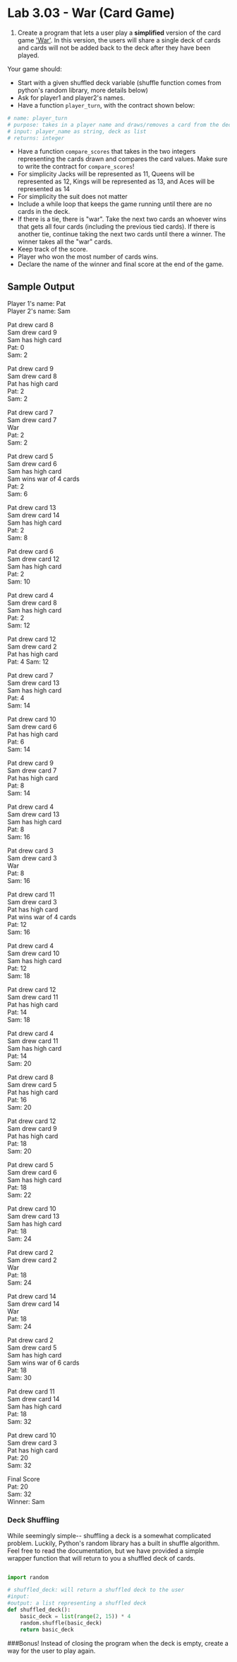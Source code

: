 # Lab 3.03 - War (Card Game)

1) Create a program that lets a user play a **simplified** version of the card game ['War'](http://www.pagat.com/war/war.html).  In this version, the users will share a single deck of cards and cards will not be added back to the deck after they have been played.

Your game should:

* Start with a given shuffled deck variable (shuffle function comes from python's random library, more details below)
* Ask for player1 and player2's names.
* Have a function `player_turn`, with the contract shown below:

```python
# name: player_turn
# purpose: takes in a player name and draws/removes a card from the deck, prints "user drew card x", and returns the value
# input: player_name as string, deck as list
# returns: integer
```
* Have a function `compare_scores` that takes in the two integers representing the cards drawn and compares the card values. Make sure to write the contract for `compare_scores`!
* For simplicity Jacks will be represented as 11, Queens will be represented as 12, Kings will be represented as 13, and Aces will be represented as 14
* For simplicity the suit does not matter
* Include a while loop that keeps the game running until there are no cards in the deck.
* If there is a tie, there is "war".  Take the next two cards an whoever wins that gets all four cards (including the previous tied cards).  If there is another tie, continue taking the next two cards until there a winner.  The winner takes all the "war" cards.
* Keep track of the score.
* Player who won the most number of cards wins.
* Declare the name of the winner and final score at the end of the game.

## Sample Output
Player 1's name: Pat  
Player 2's name: Sam  


Pat drew card 8  
Sam drew card 9  
Sam has high card  
Pat: 0  
Sam: 2  

Pat drew card 9  
Sam drew card 8  
Pat has high card  
Pat: 2  
Sam: 2 

Pat drew card 7  
Sam drew card 7  
War  
Pat: 2  
Sam: 2  

Pat drew card 5  
Sam drew card 6  
Sam has high card  
Sam wins war of 4 cards  
Pat: 2  
Sam: 6  

Pat drew card 13  
Sam drew card 14  
Sam has high card  
Pat: 2  
Sam: 8  

Pat drew card 6  
Sam drew card 12  
Sam has high card  
Pat: 2  
Sam: 10  

Pat drew card 4  
Sam drew card 8  
Sam has high card  
Pat: 2  
Sam: 12  

Pat drew card 12  
Sam drew card 2  
Pat has high card  
Pat: 4 
Sam: 12  

Pat drew card 7  
Sam drew card 13  
Sam has high card  
Pat: 4  
Sam: 14  

Pat drew card 10  
Sam drew card 6  
Pat has high card  
Pat: 6  
Sam: 14  

Pat drew card 9  
Sam drew card 7  
Pat has high card   
Pat: 8  
Sam: 14  

Pat drew card 4  
Sam drew card 13  
Sam has high card  
Pat: 8  
Sam: 16  

Pat drew card 3  
Sam drew card 3  
War  
Pat: 8  
Sam: 16  

Pat drew card 11  
Sam drew card 3  
Pat has high card  
Pat wins war of 4 cards  
Pat: 12  
Sam: 16  

Pat drew card 4  
Sam drew card 10  
Sam has high card   
Pat: 12  
Sam: 18  

Pat drew card 12  
Sam drew card 11  
Pat has high card  
Pat: 14  
Sam: 18  

Pat drew card 4  
Sam drew card 11  
Sam has high card   
Pat: 14  
Sam: 20  

Pat drew card 8  
Sam drew card 5  
Pat has high card  
Pat: 16  
Sam: 20  

Pat drew card 12  
Sam drew card 9  
Pat has high card  
Pat: 18  
Sam: 20  

Pat drew card 5  
Sam drew card 6  
Sam has high card  
Pat: 18  
Sam: 22  

Pat drew card 10  
Sam drew card 13  
Sam has high card  
Pat: 18  
Sam: 24  

Pat drew card 2  
Sam drew card 2  
War  
Pat: 18  
Sam: 24  

Pat drew card 14  
Sam drew card 14  
War  
Pat: 18  
Sam: 24  

Pat drew card 2  
Sam drew card 5  
Sam has high card  
Sam wins war of 6 cards  
Pat: 18  
Sam: 30  

Pat drew card 11  
Sam drew card 14  
Sam has high card  
Pat: 18  
Sam: 32  

Pat drew card 10  
Sam drew card 3  
Pat has high card  
Pat: 20  
Sam: 32  

Final Score  
Pat: 20  
Sam: 32  
Winner: Sam  

### Deck Shuffling

While seemingly simple-- shuffling a deck is a somewhat complicated problem. Luckily, Python's random library has a built in shuffle algorithm. Feel free to read the documentation, but we have provided a simple wrapper function that will return to you a shuffled deck of cards.

```python

import random

# shuffled_deck: will return a shuffled deck to the user
#input:
#output: a list representing a shuffled deck
def shuffled_deck():
	basic_deck = list(range(2, 15)) * 4
	random.shuffle(basic_deck)
	return basic_deck
```

###Bonus!
Instead of closing the program when the deck is empty, create a way for the user to play again.
